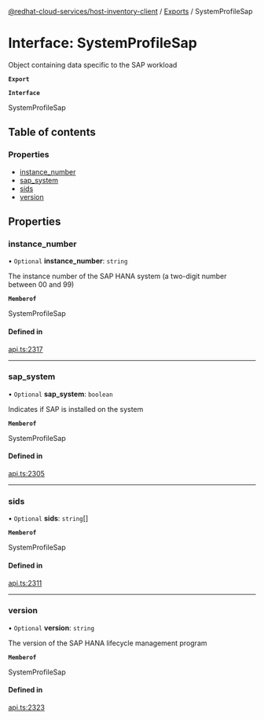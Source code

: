 [@redhat-cloud-services/host-inventory-client](../README.md) / [Exports](../modules.md) / SystemProfileSap

# Interface: SystemProfileSap

Object containing data specific to the SAP workload

**`Export`**

**`Interface`**

SystemProfileSap

## Table of contents

### Properties

- [instance\_number](SystemProfileSap.md#instance_number)
- [sap\_system](SystemProfileSap.md#sap_system)
- [sids](SystemProfileSap.md#sids)
- [version](SystemProfileSap.md#version)

## Properties

### instance\_number

• `Optional` **instance\_number**: `string`

The instance number of the SAP HANA system (a two-digit number between 00 and 99)

**`Memberof`**

SystemProfileSap

#### Defined in

[api.ts:2317](https://github.com/mkholjuraev/javascript-clients/blob/master/packages/host-inventory/api.ts#L2317)

___

### sap\_system

• `Optional` **sap\_system**: `boolean`

Indicates if SAP is installed on the system

**`Memberof`**

SystemProfileSap

#### Defined in

[api.ts:2305](https://github.com/mkholjuraev/javascript-clients/blob/master/packages/host-inventory/api.ts#L2305)

___

### sids

• `Optional` **sids**: `string`[]

**`Memberof`**

SystemProfileSap

#### Defined in

[api.ts:2311](https://github.com/mkholjuraev/javascript-clients/blob/master/packages/host-inventory/api.ts#L2311)

___

### version

• `Optional` **version**: `string`

The version of the SAP HANA lifecycle management program

**`Memberof`**

SystemProfileSap

#### Defined in

[api.ts:2323](https://github.com/mkholjuraev/javascript-clients/blob/master/packages/host-inventory/api.ts#L2323)
